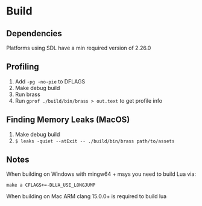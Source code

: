 # Build

## Dependencies

Platforms using SDL have a min required version of 2.26.0

## Profiling

1. Add `-pg -no-pie` to DFLAGS
2. Make debug build
3. Run brass
4. Run `gprof ./build/bin/brass > out.text` to get profile info

## Finding Memory Leaks (MacOS)
1. Make debug build
2. `$ leaks -quiet --atExit -- ./build/bin/brass path/to/assets`

## Notes

When building on Windows with mingw64 + msys you need to build Lua via:

`make a CFLAGS+=-DLUA_USE_LONGJUMP`

When building on Mac ARM clang 15.0.0+ is required to build lua